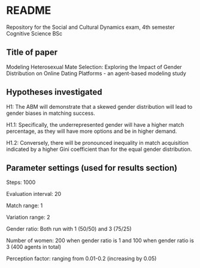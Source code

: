 # README
Repository for the Social and Cultural Dynamics exam, 4th semester Cognitive Science BSc

## Title of paper
Modeling Heterosexual Mate Selection: Exploring the Impact of Gender Distribution on Online Dating Platforms - an agent-based modeling study 

## Hypotheses investigated
H1: The ABM will demonstrate that a skewed gender distribution will lead to gender biases in matching success.

H1.1: Specifically, the underrepresented gender will have a higher match percentage, as they will have more options and be in higher demand. 

H1.2: Conversely, there will be pronounced inequality in match acquisition indicated by a higher Gini coefficient than for the equal gender distribution. 

## Parameter settings (used for results section)
Steps: 1000

Evaluation interval: 20

Match range: 1

Variation range: 2

Gender ratio: Both run with 1 (50/50) and 3 (75/25)

Number of women: 200 when gender ratio is 1 and 100 when gender ratio is 3 (400 agents in total)

Perception factor: ranging from 0.01-0.2 (increasing by 0.05)
